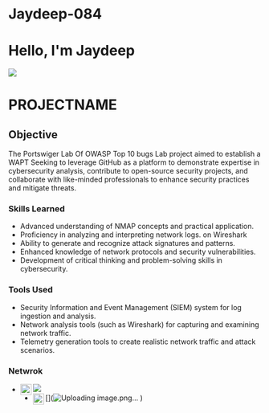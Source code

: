 # Jaydeep-084
# Hello, I'm Jaydeep
<a href="https://www.linkedin.com/in/jaydeep-koturwar-93ba18243?lipi=urn%3Ali%3Apage%3Ad_flagship3_profile_view_base_contact_details%3B%2FdRP1p06SEOGzq3UBwEmKg%3D%3D"><img src="https://img.shields.io/badge/-LinkedIn-0072b1?&style=for-the-badge&logo=linkedin&logoColor=white" /></a>

# PROJECTNAME

## Objective

The Portswiger Lab Of OWASP Top 10 bugs  Lab project aimed to establish a WAPT  Seeking to leverage GitHub as a platform to demonstrate expertise in cybersecurity analysis, contribute to open-source security projects, and collaborate with like-minded professionals to enhance security practices and mitigate threats.

### Skills Learned

- Advanced understanding of NMAP concepts and practical application.
- Proficiency in analyzing and interpreting network logs. on Wireshark
- Ability to generate and recognize attack signatures and patterns.
- Enhanced knowledge of network protocols and security vulnerabilities.
- Development of critical thinking and problem-solving skills in cybersecurity.

### Tools Used

- Security Information and Event Management (SIEM) system for log ingestion and analysis.
- Network analysis tools (such as Wireshark) for capturing and examining network traffic.
- Telemetry generation tools to create realistic network traffic and attack scenarios.

### Netwrok

- <img src="https://img.shields.io/badge/-Wireshark-1679A7?&style=for-the-badge&logo=Wireshark&logoColor=white" />   [<img align="left" alt="Burp Suite" width="22px" src="https://portswigger.net/favicon.ico" />](https://portswigger.net/burp)
- [<img align="left" alt="Nmap" width="22px" src="https://nmap.org/s/ncat-splash.png" />](![Uploading image.png…]()
)


